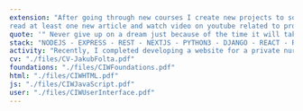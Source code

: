 ```yaml
---
extension: "After going through new courses I create new projects to solidify my knowledge and get experience. My daily habit is to
read at least one new article and watch video on youtube related to programming."
quote: '" Never give up on a dream just because of the time it will take to accomplish it. The time will pass anyway. "'
stack: "NODEJS - EXPRESS - REST - NEXTJS - PYTHON3 - DJANGO - REACT - REDUX - VUE - TAILWIND CSS - HTML5 - CSS3 - JAVASCRIPT - GIT"
activity: "Recently, I completed developing a website for a private nursery client and I am currently taking courses to enhance my proficiency in backend development, focusing on databases, APIs, Docker, and Kubernetes."
cv: "./files/CV-JakubFolta.pdf"
foundations: "./files/CIWFoundations.pdf"
html: "./files/CIWHTML.pdf"
js: "./files/CIWJavaScript.pdf"
user: "./files/CIWUserInterface.pdf"
---
```

